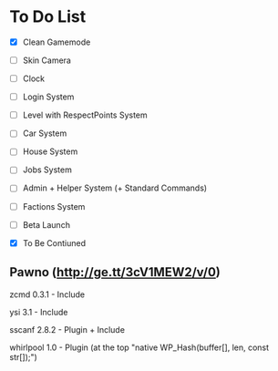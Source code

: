 # To Do List

- [x] Clean Gamemode
- [ ] Skin Camera
- [ ] Clock
- [ ] Login System
- [ ] Level with RespectPoints System
- [ ] Car System
- [ ] House System
- [ ] Jobs System
- [ ] Admin + Helper System (+ Standard Commands)
- [ ] Factions System

- [ ] Beta Launch
- [x] To Be Contiuned


## Pawno (http://ge.tt/3cV1MEW2/v/0)

zcmd 0.3.1      - Include

ysi 3.1         - Include

sscanf 2.8.2    - Plugin + Include

whirlpool 1.0   - Plugin     (at the top "native WP_Hash(buffer[], len, const str[]);")
